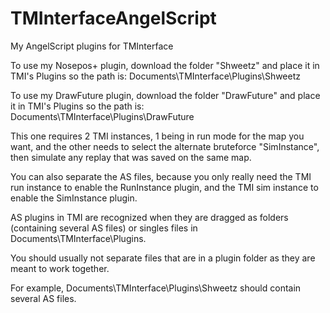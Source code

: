 # TMInterfaceAngelScript
My AngelScript plugins for TMInterface


To use my Nosepos+ plugin, download the folder "Shweetz" and place it in TMI's Plugins so the path is: Documents\TMInterface\Plugins\Shweetz


To use my DrawFuture plugin, download the folder "DrawFuture" and place it in TMI's Plugins so the path is: Documents\TMInterface\Plugins\DrawFuture

This one requires 2 TMI instances, 1 being in run mode for the map you want, and the other needs to select the alternate bruteforce "SimInstance", then simulate any replay that was saved on the same map.

You can also separate the AS files, because you only really need the TMI run instance to enable the RunInstance plugin, and the TMI sim instance to enable the SimInstance plugin.



AS plugins in TMI are recognized when they are dragged as folders (containing several AS files) or singles files in Documents\TMInterface\Plugins.

You should usually not separate files that are in a plugin folder as they are meant to work together.

For example, Documents\TMInterface\Plugins\Shweetz should contain several AS files.
